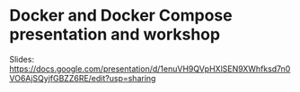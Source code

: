 # Docker and Docker Compose presentation and workshop

Slides: https://docs.google.com/presentation/d/1enuVH9QVpHXlSEN9XWhfksd7n0VO6AjSQyjfGBZZ6RE/edit?usp=sharing